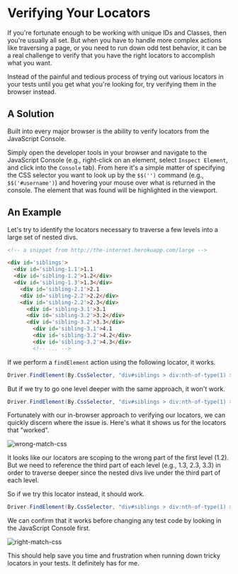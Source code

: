 # Verifying Your Locators

If you're fortunate enough to be working with unique IDs and Classes, then you're usually all set. But when you have to handle more complex actions like traversing a page, or you need to run down odd test behavior, it can be a real challenge to verify that you have the right locators to accomplish what you want.

Instead of the painful and tedious process of trying out various locators in your tests until you get what you're looking for, try verifying them in the browser instead.

## A Solution

Built into every major browser is the ability to verify locators from the JavaScript Console.

Simply open the developer tools in your browser and navigate to the JavaScript Console (e.g., right-click on an element, select `Inspect Element`, and click into the `Console` tab). From here it's a simple matter of specifying the CSS selector you want to look up by the `$$('')` command (e.g., `$$('#username')`) and hovering your mouse over what is returned in the console. The element that was found will be highlighted in the viewport.

## An Example

Let's try to identify the locators necessary to traverse a few levels into a large set of nested divs.

```html
<!-- a snippet from http://the-internet.herokuapp.com/large -->

<div id='siblings'>
  <div id='sibling-1.1'>1.1
  <div id='sibling-1.2'>1.2</div>
  <div id='sibling-1.3'>1.3</div>
    <div id='sibling-2.1'>2.1
    <div id='sibling-2.2'>2.2</div>
    <div id='sibling-2.2'>2.3</div>
      <div id='sibling-3.1'>3.1
      <div id='sibling-3.2'>3.2</div>
      <div id='sibling-3.2'>3.3</div>
        <div id='sibling-3.1'>4.1
        <div id='sibling-3.2'>4.2</div>
        <div id='sibling-3.2'>4.3</div>
        <!-- ... -->
```

If we perform a `findElement` action using the following locator, it works.

```csharp
Driver.FindElement(By.CssSelector, "div#siblings > div:nth-of-type(1) > div:nth-of-type(1)");
```

But if we try to go one level deeper with the same approach, it won't work.

```csharp
Driver.FindElement(By.CssSelector, "div#siblings > div:nth-of-type(1) > div:nth-of-type(1) > div:nth-of-type(1)");
```

Fortunately with our in-browser approach to verifying our locators, we can quickly discern where the issue is. Here's what it shows us for the locators that "worked".

![wrong-match-css](console-wrong-match-css.png)

It looks like our locators are scoping to the wrong part of the first level (1.2). But we need to reference the third part of each level (e.g., 1.3, 2.3, 3.3) in order to traverse deeper since the nested divs live under the third part of each level.

So if we try this locator instead, it should work.

```csharp
Driver.FindElement(By.CssSelector, "div#siblings > div:nth-of-type(1) > div:nth-of-type(3) > div:nth-of-type(3)");
```

We can confirm that it works before changing any test code by looking in the JavaScript Console first.

![right-match-css](console-match-css.png)

This should help save you time and frustration when running down tricky locators in your tests. It definitely has for me.


